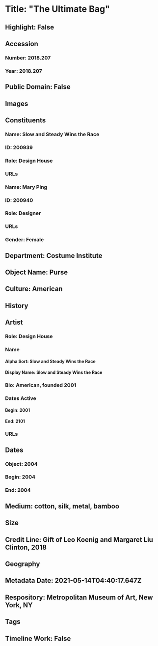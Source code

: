 # Title: "The Ultimate Bag"
## Highlight: False
## Accession
### Number: 2018.207
### Year: 2018.207
## Public Domain: False
## Images
## Constituents
### Name: Slow and Steady Wins the Race
### ID: 200939
### Role: Design House
### URLs
### Name: Mary Ping
### ID: 200940
### Role: Designer
### URLs
### Gender: Female
## Department: Costume Institute
## Object Name: Purse
## Culture: American
## History
## Artist
### Role: Design House
### Name
#### Alpha Sort: Slow and Steady Wins the Race
#### Display Name: Slow and Steady Wins the Race
### Bio: American, founded 2001
### Dates Active
#### Begin: 2001
#### End: 2101
### URLs
## Dates
### Object: 2004
### Begin: 2004
### End: 2004
## Medium: cotton, silk, metal, bamboo
## Size
## Credit Line: Gift of Leo Koenig and Margaret Liu Clinton, 2018
## Geography
## Metadata Date: 2021-05-14T04:40:17.647Z
## Respository: Metropolitan Museum of Art, New York, NY
## Tags
## Timeline Work: False